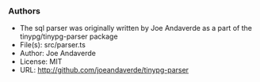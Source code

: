 ### Authors

- The sql parser was originally written by Joe Andaverde as a part of the tinypg/tinypg-parser package
- File(s): src/parser.ts
- Author: Joe Andaverde
- License: MIT
- URL: http://github.com/joeandaverde/tinypg-parser
